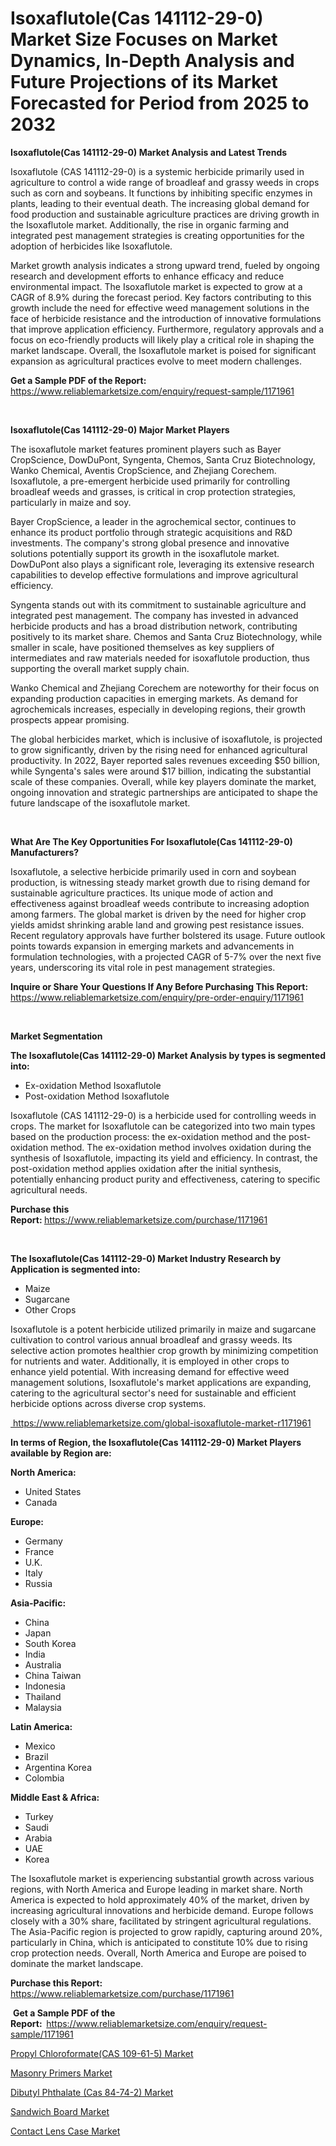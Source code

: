 <p><h1>Isoxaflutole(Cas 141112-29-0) Market Size Focuses on Market Dynamics, In-Depth Analysis and Future Projections of its Market Forecasted for Period from 2025 to 2032</h1></p><p><strong>Isoxaflutole(Cas 141112-29-0) Market Analysis and Latest Trends</strong></p>
<p><p>Isoxaflutole (CAS 141112-29-0) is a systemic herbicide primarily used in agriculture to control a wide range of broadleaf and grassy weeds in crops such as corn and soybeans. It functions by inhibiting specific enzymes in plants, leading to their eventual death. The increasing global demand for food production and sustainable agriculture practices are driving growth in the Isoxaflutole market. Additionally, the rise in organic farming and integrated pest management strategies is creating opportunities for the adoption of herbicides like Isoxaflutole.</p><p>Market growth analysis indicates a strong upward trend, fueled by ongoing research and development efforts to enhance efficacy and reduce environmental impact. The Isoxaflutole market is expected to grow at a CAGR of 8.9% during the forecast period. Key factors contributing to this growth include the need for effective weed management solutions in the face of herbicide resistance and the introduction of innovative formulations that improve application efficiency. Furthermore, regulatory approvals and a focus on eco-friendly products will likely play a critical role in shaping the market landscape. Overall, the Isoxaflutole market is poised for significant expansion as agricultural practices evolve to meet modern challenges.</p></p>
<p><strong>Get a Sample PDF of the Report:&nbsp;</strong> <a href="https://www.reliablemarketsize.com/enquiry/request-sample/1171961?utm_campaign=2242&utm_medium=2&utm_source=Github&utm_content=ia&utm_term=02022025&utm_id=isoxaflutolecas-141112-29-0">https://www.reliablemarketsize.com/enquiry/request-sample/1171961</a></p>
<p>&nbsp;</p>
<p><strong>Isoxaflutole(Cas 141112-29-0) Major Market Players</strong></p>
<p><p>The isoxaflutole market features prominent players such as Bayer CropScience, DowDuPont, Syngenta, Chemos, Santa Cruz Biotechnology, Wanko Chemical, Aventis CropScience, and Zhejiang Corechem. Isoxaflutole, a pre-emergent herbicide used primarily for controlling broadleaf weeds and grasses, is critical in crop protection strategies, particularly in maize and soy.</p><p>Bayer CropScience, a leader in the agrochemical sector, continues to enhance its product portfolio through strategic acquisitions and R&D investments. The company's strong global presence and innovative solutions potentially support its growth in the isoxaflutole market. DowDuPont also plays a significant role, leveraging its extensive research capabilities to develop effective formulations and improve agricultural efficiency.</p><p>Syngenta stands out with its commitment to sustainable agriculture and integrated pest management. The company has invested in advanced herbicide products and has a broad distribution network, contributing positively to its market share. Chemos and Santa Cruz Biotechnology, while smaller in scale, have positioned themselves as key suppliers of intermediates and raw materials needed for isoxaflutole production, thus supporting the overall market supply chain.</p><p>Wanko Chemical and Zhejiang Corechem are noteworthy for their focus on expanding production capacities in emerging markets. As demand for agrochemicals increases, especially in developing regions, their growth prospects appear promising.</p><p>The global herbicides market, which is inclusive of isoxaflutole, is projected to grow significantly, driven by the rising need for enhanced agricultural productivity. In 2022, Bayer reported sales revenues exceeding $50 billion, while Syngenta's sales were around $17 billion, indicating the substantial scale of these companies. Overall, while key players dominate the market, ongoing innovation and strategic partnerships are anticipated to shape the future landscape of the isoxaflutole market.</p></p>
<p>&nbsp;</p>
<p><strong>What Are The Key Opportunities For Isoxaflutole(Cas 141112-29-0) Manufacturers?</strong></p>
<p><p>Isoxaflutole, a selective herbicide primarily used in corn and soybean production, is witnessing steady market growth due to rising demand for sustainable agriculture practices. Its unique mode of action and effectiveness against broadleaf weeds contribute to increasing adoption among farmers. The global market is driven by the need for higher crop yields amidst shrinking arable land and growing pest resistance issues. Recent regulatory approvals have further bolstered its usage. Future outlook points towards expansion in emerging markets and advancements in formulation technologies, with a projected CAGR of 5-7% over the next five years, underscoring its vital role in pest management strategies.</p></p>
<p><strong>Inquire or Share Your Questions If Any Before Purchasing This Report:</strong> <a href="https://www.reliablemarketsize.com/enquiry/pre-order-enquiry/1171961?utm_campaign=2242&utm_medium=2&utm_source=Github&utm_content=ia&utm_term=02022025&utm_id=isoxaflutolecas-141112-29-0">https://www.reliablemarketsize.com/enquiry/pre-order-enquiry/1171961</a></p>
<p>&nbsp;</p>
<p><strong>Market Segmentation</strong></p>
<p><strong>The Isoxaflutole(Cas 141112-29-0) Market Analysis by types is segmented into:</strong></p>
<p><ul><li>Ex-oxidation Method Isoxaflutole</li><li>Post-oxidation Method Isoxaflutole</li></ul></p>
<p><p>Isoxaflutole (CAS 141112-29-0) is a herbicide used for controlling weeds in crops. The market for Isoxaflutole can be categorized into two main types based on the production process: the ex-oxidation method and the post-oxidation method. The ex-oxidation method involves oxidation during the synthesis of Isoxaflutole, impacting its yield and efficiency. In contrast, the post-oxidation method applies oxidation after the initial synthesis, potentially enhancing product purity and effectiveness, catering to specific agricultural needs.</p></p>
<p><strong>Purchase this Report:&nbsp;</strong><a href="https://www.reliablemarketsize.com/purchase/1171961?utm_campaign=2242&utm_medium=2&utm_source=Github&utm_content=ia&utm_term=02022025&utm_id=isoxaflutolecas-141112-29-0">https://www.reliablemarketsize.com/purchase/1171961</a></p>
<p>&nbsp;</p>
<p><strong>The Isoxaflutole(Cas 141112-29-0) Market Industry Research by Application is segmented into:</strong></p>
<p><ul><li>Maize</li><li>Sugarcane</li><li>Other Crops</li></ul></p>
<p><p>Isoxaflutole is a potent herbicide utilized primarily in maize and sugarcane cultivation to control various annual broadleaf and grassy weeds. Its selective action promotes healthier crop growth by minimizing competition for nutrients and water. Additionally, it is employed in other crops to enhance yield potential. With increasing demand for effective weed management solutions, Isoxaflutole's market applications are expanding, catering to the agricultural sector's need for sustainable and efficient herbicide options across diverse crop systems.</p></p>
<p><a href="https://www.reliablemarketsize.com/global-isoxaflutole-market-r1171961?utm_campaign=2242&utm_medium=2&utm_source=Github&utm_content=ia&utm_term=02022025&utm_id=isoxaflutolecas-141112-29-0">&nbsp;https://www.reliablemarketsize.com/global-isoxaflutole-market-r1171961</a></p>
<p><strong>In terms of Region, the Isoxaflutole(Cas 141112-29-0) Market Players available by Region are:</strong></p>
<p>
    <p> <strong> North America: </strong>
        <ul>
            <li>United States</li>
            <li>Canada</li>
        </ul>
        </p> 
    <p> <strong> Europe: </strong>
        <ul>
            <li>Germany</li>
            <li>France</li>
            <li>U.K.</li>
            <li>Italy</li>
            <li>Russia</li>
        </ul>
        </p> 
    <p> <strong> Asia-Pacific: </strong>
        <ul>
            <li>China</li>
            <li>Japan</li>
            <li>South Korea</li>
            <li>India</li>
            <li>Australia</li>
            <li>China Taiwan</li>
            <li>Indonesia</li>
            <li>Thailand</li>
            <li>Malaysia</li>
        </ul>
        </p> 
    <p> <strong> Latin America: </strong>
        <ul>
            <li>Mexico</li>
            <li>Brazil</li>
            <li>Argentina Korea</li>
            <li>Colombia</li>
        </ul>
        </p> 
    <p> <strong> Middle East & Africa: </strong>
        <ul>
            <li>Turkey</li>
            <li>Saudi</li>
            <li>Arabia</li>
            <li>UAE</li>
            <li>Korea</li>
        </ul>
    </p>
    </p>
<p><p>The Isoxaflutole market is experiencing substantial growth across various regions, with North America and Europe leading in market share. North America is expected to hold approximately 40% of the market, driven by increasing agricultural innovations and herbicide demand. Europe follows closely with a 30% share, facilitated by stringent agricultural regulations. The Asia-Pacific region is projected to grow rapidly, capturing around 20%, particularly in China, which is anticipated to constitute 10% due to rising crop protection needs. Overall, North America and Europe are poised to dominate the market landscape.</p></p>
<p><strong>Purchase this Report: </strong><a href="https://www.reliablemarketsize.com/purchase/1171961?utm_campaign=2242&utm_medium=2&utm_source=Github&utm_content=ia&utm_term=02022025&utm_id=isoxaflutolecas-141112-29-0">https://www.reliablemarketsize.com/purchase/1171961</a></p>
<p>&nbsp;<strong>Get a Sample PDF of the Report:&nbsp;&nbsp;</strong><a href="https://www.reliablemarketsize.com/enquiry/request-sample/1171961?utm_campaign=2242&utm_medium=2&utm_source=Github&utm_content=ia&utm_term=02022025&utm_id=isoxaflutolecas-141112-29-0">https://www.reliablemarketsize.com/enquiry/request-sample/1171961</a></p>
<p><strong></strong></p>
<p><p><a href="https://github.com/suleimannichelle7/Market-Research-Report-List-1/blob/main/propyl-chloroformatecas-109-61-5-market.md?utm_campaign=2242&utm_medium=2&utm_source=Github&utm_content=ia&utm_term=02022025&utm_id=isoxaflutolecas-141112-29-0">Propyl Chloroformate(CAS 109-61-5) Market</a></p><p><a href="https://www.linkedin.com/pulse/masonry-primers-market-analysis-report-2025-2032-key-insights-wkk6f?utm_campaign=2242&utm_medium=2&utm_source=Github&utm_content=ia&utm_term=02022025&utm_id=isoxaflutolecas-141112-29-0">Masonry Primers Market</a></p><p><a href="https://www.linkedin.com/pulse/recent-dibutyl-phthalate-cas-84-74-2-market-analysis-shows-bhbdc?utm_campaign=2242&utm_medium=2&utm_source=Github&utm_content=ia&utm_term=02022025&utm_id=isoxaflutolecas-141112-29-0">Dibutyl Phthalate (Cas 84-74-2) Market</a></p><p><a href="https://www.linkedin.com/pulse/size-globalsandwich-board-market-compounded-annual-growth-rate-6ol7c?utm_campaign=2242&utm_medium=2&utm_source=Github&utm_content=ia&utm_term=02022025&utm_id=isoxaflutolecas-141112-29-0">Sandwich Board Market</a></p><p><a href="https://www.linkedin.com/pulse/contact-lens-case-market-report-historical-trends-future-projections-apamf?utm_campaign=2242&utm_medium=2&utm_source=Github&utm_content=ia&utm_term=02022025&utm_id=isoxaflutolecas-141112-29-0">Contact Lens Case Market</a></p></p>